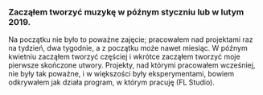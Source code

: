 ### Zacząłem tworzyć muzykę w późnym styczniu lub w lutym 2019.

Na początku nie było to poważne zajęcie; pracowałem nad projektami raz na tydzień, dwa tygodnie, a z początku może nawet miesiąc. W późnym kwietniu zacząłem tworzyć częściej i wkrótce zacząłem tworzyć moje pierwsze skończone utwory. Projekty, nad którymi pracowałem wcześniej, nie były tak poważne, i w większości były eksperymentami, bowiem odkrywałem jak działa program, w którym pracuję (FL Studio). 